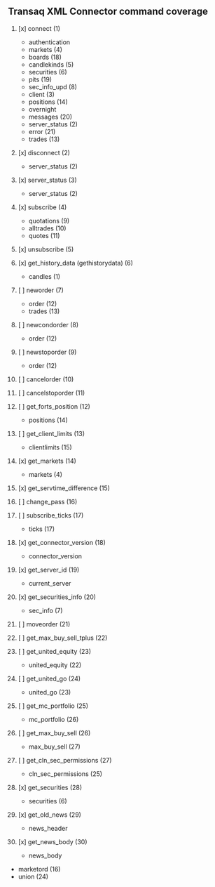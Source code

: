 ## Transaq XML Connector command coverage
1. [x] connect (1)
   - authentication
   - markets (4)
   - boards (18)
   - candlekinds (5)
   - securities (6)
   - pits (19)
   - sec_info_upd (8)
   - client (3)
   - positions (14)
   - overnight
   - messages (20)
   - server_status (2)
   - error (21)
   - trades (13)

2. [x] disconnect (2)
   - server_status (2)

3. [x] server_status (3)
   - server_status (2)

4. [x] subscribe (4)
   - quotations (9)
   - alltrades (10)
   - quotes (11)

5. [x] unsubscribe (5)
 
6. [x] get_history_data (gethistorydata) (6)
   - candles (1)

7. [ ] neworder (7)
   - order (12)
   - trades (13)

8. [ ] newcondorder (8)
   - order (12)

9. [ ] newstoporder (9)
    - order (12)

10. [ ] cancelorder (10)

11. [ ] cancelstoporder (11)

12. [ ] get_forts_position (12)
    - positions (14)

13. [ ] get_client_limits (13)
    - clientlimits (15)

14. [x] get_markets (14)
    - markets (4)

15. [x] get_servtime_difference (15)

16. [ ] change_pass (16)

17. [ ] subscribe_ticks (17)
    - ticks (17)

18. [x] get_connector_version (18)
    - connector_version

19. [x] get_server_id (19)
    - current_server

20. [x] get_securities_info (20)
    - sec_info (7)

21. [ ] moveorder (21)

22. [ ] get_max_buy_sell_tplus (22)

23. [ ] get_united_equity (23)
    - united_equity (22)

24. [ ] get_united_go (24)
    - united_go (23)

25. [ ] get_mc_portfolio (25)
    - mc_portfolio (26)

26. [ ] get_max_buy_sell (26)
    - max_buy_sell (27)

27. [ ] get_cln_sec_permissions (27)
    - cln_sec_permissions (25)

28. [x] get_securities (28)
    - securities (6)

29. [x] get_old_news (29)
    - news_header

30. [x] get_news_body (30)
    - news_body

- marketord (16)
- union (24)